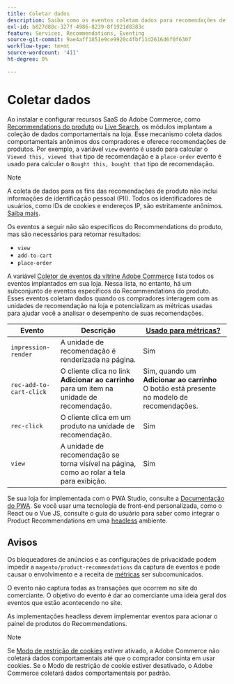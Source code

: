 ```yaml
---
title: Coletar dados
description: Saiba como os eventos coletam dados para recomendações de produto.
exl-id: b827d88c-327f-4986-8239-8f1921d8383c
feature: Services, Recommendations, Eventing
source-git-commit: 9ae4aff1851e9ce9920c4fbf11d2616d6f0f6307
workflow-type: tm+mt
source-wordcount: '411'
ht-degree: 0%

---
```


# Coletar dados

Ao instalar e configurar recursos SaaS do Adobe Commerce, como [Recommendations do produto](install-configure.md) ou [Live Search](https://experienceleague.adobe.com/docs/commerce-merchant-services/live-search/onboard/install.html), os módulos implantam a coleção de dados comportamentais na loja. Esse mecanismo coleta dados comportamentais anônimos dos compradores e oferece recomendações de produtos. Por exemplo, a variável `view` evento é usado para calcular o `Viewed this, viewed that` tipo de recomendação e a `place-order` evento é usado para calcular o `Bought this, bought that` tipo de recomendação.

>[!NOTE]
>
>A coleta de dados para os fins das recomendações de produto não inclui informações de identificação pessoal (PII). Todos os identificadores de usuários, como IDs de cookies e endereços IP, são estritamente anônimos. [Saiba mais](https://www.adobe.com/privacy/experience-cloud.html).

Os eventos a seguir não são específicos do Recommendations do produto, mas são necessários para retornar resultados:

- `view`
- `add-to-cart`
- `place-order`

A variável [Coletor de eventos da vitrine Adobe Commerce](https://developer.adobe.com/commerce/services/shared-services/storefront-events/collector/#quick-start) lista todos os eventos implantados em sua loja. Nessa lista, no entanto, há um subconjunto de eventos específicos do Recommendations do produto. Esses eventos coletam dados quando os compradores interagem com as unidades de recomendação na loja e potencializam as métricas usadas para ajudar você a analisar o desempenho de suas recomendações.

| Evento | Descrição | [Usado para métricas?](workspace.md) |
| --- | --- | --- |
| `impression-render` | A unidade de recomendação é renderizada na página. | Sim |
| `rec-add-to-cart-click` | O cliente clica no link **Adicionar ao carrinho** para um item na unidade de recomendação. | Sim, quando um **Adicionar ao carrinho** O botão está presente no modelo de recomendações. |
| `rec-click` | O cliente clica em um produto na unidade de recomendação. | Sim |
| `view` | A unidade de recomendação se torna visível na página, como ao rolar a tela para exibição. | Sim |

Se sua loja for implementada com o PWA Studio, consulte a [Documentação do PWA](https://developer.adobe.com/commerce/pwa-studio/integrations/product-recommendations/). Se você usar uma tecnologia de front-end personalizada, como o React ou o Vue JS, consulte o guia do usuário para saber como integrar o Product Recommendations em uma [headless](headless.md) ambiente.

## Avisos

Os bloqueadores de anúncios e as configurações de privacidade podem impedir a `magento/product-recommendations` da captura de eventos e pode causar o envolvimento e a receita de [métricas](workspace.md) ser subcomunicados.

O evento não captura todas as transações que ocorrem no site do comerciante. O objetivo do evento é dar ao comerciante uma ideia geral dos eventos que estão acontecendo no site.

As implementações headless devem implementar eventos para acionar o painel de produtos do Recommendations.

>[!NOTE]
>
>Se [Modo de restrição de cookies](https://experienceleague.adobe.com/docs/commerce-admin/start/compliance/privacy/compliance-cookie-law.html) estiver ativado, a Adobe Commerce não coletará dados comportamentais até que o comprador consinta em usar cookies. Se o Modo de restrição de cookie estiver desativado, o Adobe Commerce coletará dados comportamentais por padrão.
